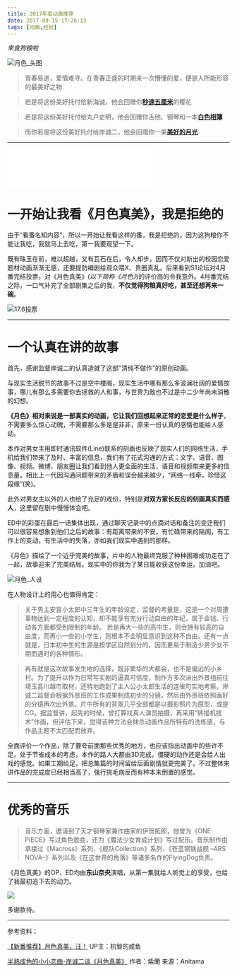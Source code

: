 ```yaml
---
title: 2017年度动画推荐
date: 2017-09-15 17:26:13
tags: [动画,经验]
---
```

*来食狗粮啦*

![月色_头图](https://ws1.sinaimg.cn/large/8c2c3e6bly1fjke85cjtkj21o00rskjm.jpg)


> 青春易逝，爱情难寻。在青春正盛的时期来一次懵懂的爱，便是人所能形容的最美好之物



> 若是将这份美好托付给新海诚，他会回赠你[**秒速五厘米**](https://bangumi.bilibili.com/anime/2688)的樱花



> 若是将这份美好托付给丸户史明，他会回赠你吉他、钢琴和一本[**白色相簿**](https://bangumi.bilibili.com/anime/3516)



> 而你若是将这份美好托付给岸诚二，他会回赠你一束[**美好的月光**](https://bangumi.bilibili.com/anime/5989)

<!--more-->

----------

<iframe frameborder="no" border="0" marginwidth="0" marginheight="0" width=330 height=86 src="//music.163.com/outchain/player?type=2&id=480097777&auto=1&height=66"></iframe>

# 一开始让我看《月色真美》，我是拒绝的 #

由于“看番名知内容”，所以一开始让我看这样的番，我是拒绝的。因为这狗粮你不能让我吃，我就马上去吃，第一我要观望一下。

既有珠玉在前，难以超越，又有瓦石在后，令人却步，因而不仅对新出的校园恋爱题材动画渐渐无感，还要提防编剧给观众喂X、贵圈真乱。后来看到S1论坛对4月番完结投票，对《月色真美》(*以下简称《月色》*)的评价高的令我意外。4月番完结之际，一口气补完了全部剧集之后的我，**不仅觉得狗粮真好吃，甚至还想再来一碗**。

![17.6投票](https://ws1.sinaimg.cn/large/8c2c3e6bly1fjkk0ovc2rj20v70wngob.jpg)

----------

# 一个认真在讲的故事 #

首先，感谢监督岸诚二的认真造就了这部"清纯不做作"的原创动画。

与现实生活脱节的故事不过是空中楼阁，现实生活中哪有那么多波澜壮阔的爱情故事，哪儿有那么多需要你去拯救的人和事，与世界为敌也不过是中二少年尚未消散的幻想。

**《月色》相对来说是一部真实的动画，它让我们回想起来正常的恋爱是什么样子**，不需要多么惊心动魄，不需要那么多是是非非，原来一份认真的感情也能给人感动。

本作对男女主用即时通讯软件(Line)联系的刻画也反映了现实人们的网络生活，手机给我们带来了及时、丰富的信息，我们有了花式沟通的方式：文字、语音、图像、视频。微博、朋友圈让我们看到他人更全面的生活，语音和视频带来更多的信息量。相比上一代因沟通问题带来的矛盾和误会越来越少，“网络一线牵，珍惜这段缘”(笑)。

此外对男女主以外的人也给了充足的戏份，特别是**对双方家长反应的刻画真实而感人**，这里留在剧中慢慢体会吧。

ED中的彩蛋在最后一话集体出现，通过聊天记录中的点滴对话和备注的变迁我们可以很容易想象到他们之后的故事：有距离带来的不安，有忙碌带来的隔阂，有工作上的变动，有生活中的失落，亦如我们现实中遇到的那样。

《月色》描绘了一个近乎完美的故事，片中的人物最终克服了种种困难成功走在了一起，故事迎来了完美结局。现实中的你我为了某日能收获这份幸运，加油吧。

![月色_人设](https://ws1.sinaimg.cn/large/8c2c3e6bly1fjkn2fizjmj20hs0ckq48.jpg)

在人物设计上的用心也值得肯定：

> 关于男主安昙小太郎中三年生的年龄设定，监督的考量是，这是一个对周遭事物达到一定程度的认知，却不能享有充分行动自由的年纪，属于金钱、行动各方面都受到限制的年龄。 若是再大一些的高中生，则会拥有较高的自由度，而再小一些的小学生，则根本不会明显意识到这种不自由。还有一点就是，日本初中生的生源是按学区自然划分的，因而更易于制造少男少女不期而遇时的各种情形。

> 再有就是这次故事发生地的选择，既非繁华的大都会，也不是偏远的小乡村。为了提升以作为日常写实剧的逼真可信度，制作方多次派出外景组前往埼玉县川越市取材，还特地跑到了主人公小太郎生活的连雀町实地考察。岸诚二监督会根据外景班的工作成果制成初步的分镜，然后由外景班依照画好的分镜再次出外景。片中所有的背景几乎全部都是以摄影照片为原型，或是CG。据监督讲，起先的时候，曾打算找真人演员拍摄，再采用“转描机技术”作画，但评估下来，觉得该种方法会抹杀动画作品所特有的洗练感，与作品主题不太匹配而放弃。

全面评价一个作品，除了要夸前面那些优秀的地方，也应该指出动画中的些许不足。处于节省成本的考虑，本作的路人大都由3D完成，僵硬的动作还是会给人出戏的感觉。如果工期给足，把总集篇的时间留给后面剧情就更完美了。不过整体来讲作品的完成度已经相当高了，强行挑毛病反而有种本末倒置的感觉。

----------

# 优秀的音乐 #


> 音乐方面，邀请到了天才钢琴家兼作曲家的伊贺拓郎，他曾为《ONE PIECE》写过角色歌曲，还为《魔法少女育成计划》写过配乐。音乐制作由承接过《Macross》系列、《舰队Collection》系列、《苍蓝钢铁战舰 –ARS NOVA–》系列以及《在这世界的角落》等诸多名作的FlyingDog负责。

《月色真美》的OP、ED均由**东山奈央**演唱，从第一集就给人听觉上的享受，也给了我最初追下去的动力。

![](https://ws1.sinaimg.cn/large/8c2c3e6bly1fjl7synyllj20cy0ibn3d.jpg)

多谢款待。

----------

参考资料：

[【新番推荐】月色真美，汪！](https://www.bilibili.com/video/av10923326/) UP主：机智的咸鱼

[半熟成色的小小恋曲-岸诚二谈《月色真美》](http://www.anitama.cn/article/b3adef2c45a0a1b9) 作者：紫蘭 来源：Anitama